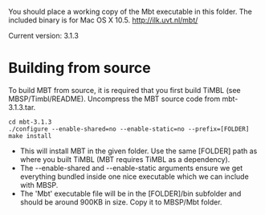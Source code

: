 You should place a working copy of the Mbt executable in this folder.
The included binary is for Mac OS X 10.5.
http://ilk.uvt.nl/mbt/

Current version: 3.1.3

# Building from source

To build MBT from source, it is required that you first build TiMBL (see MBSP/Timbl/README).
Uncompress the MBT source code from mbt-3.1.3.tar.
```
cd mbt-3.1.3
./configure --enable-shared=no --enable-static=no --prefix=[FOLDER]
make install
```

- This will install MBT in the given folder.
  Use the same [FOLDER] path as where you built TiMBL (MBT requires TiMBL as a dependency).
- The --enable-shared and --enable-static arguments ensure we get everything bundled
  inside one nice executable which we can include with MBSP.
- The 'Mbt' executable file will be in the [FOLDER]/bin subfolder and should be around 900KB in size.
  Copy it to MBSP/Mbt folder.
